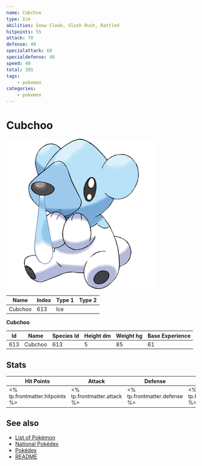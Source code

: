 ```yaml
---
name: Cubchoo
type: Ice
abilities: Snow Cloak, Slush Rush, Rattled
hitpoints: 55
attack: 70
defense: 40
specialattack: 60
specialdefense: 40
speed: 40
total: 305
tags:
    - pokemon
categories:
    - pokemon
---
```


# Cubchoo


![Cubchoo](images/613.png)

| **Name** | **Index** | **Type 1** | **Type 2** |
|----|----|----|----|
| Cubchoo | 613 | Ice  |  |

**Cubchoo** 




| **Id** | **Name** | **Species Id** | **Height dm** | **Weight hg** | **Base Experience** |
|--------|----------|----------------|------------|------------|---------------------|
| 613 | Cubchoo | 613 | 5 | 85 | 61 |



## Stats

| **Hit Points** | **Attack** | **Defense** | **Special Attack** | **Special Defense** | **Speed** | **Total** |
|----------------|------------|-------------|--------------------|---------------------|-----------|-----------|
| <% tp.frontmatter.hitpoints %> | <% tp.frontmatter.attack %> | <% tp.frontmatter.defense %> | <% tp.frontmatter.specialattack %> | <% tp.frontmatter.specialdefense %> | <% tp.frontmatter.speed %> | <% tp.frontmatter.total %> |

## See also

- [List of Pokémon](../pokemon.md)
- [National Pokédex](../national_pokedex.md)
- [Pokédex](../pokedex.md)
- [README](../README.md)
